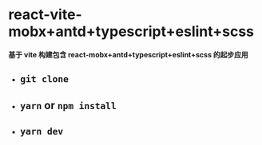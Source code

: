 # react-vite-mobx+antd+typescript+eslint+scss

**基于 vite 构建包含 react-mobx+antd+typescript+eslint+scss 的起步应用**

- ## `git clone`

- ## `yarn` or `npm install`

- ## `yarn dev`
